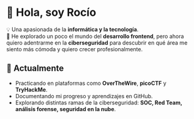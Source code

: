 # 👋 Hola, soy Rocío  

💡 Una apasionada de la **informática y la tecnología**.  
🌱 He explorado un poco el mundo del **desarrollo frontend**, pero ahora quiero adentrarme en la **ciberseguridad** para descubrir en qué área me siento más cómoda y quiero crecer profesionalmente.  

## 🚀 Actualmente
- Practicando en plataformas como **OverTheWire**, **picoCTF** y **TryHackMe**.  
- Documentando mi progreso y aprendizajes en GitHub.  
- Explorando distintas ramas de la ciberseguridad: **SOC, Red Team, análisis forense, seguridad en la nube**.  



<!--
**rocioizq/rocioizq** is a ✨ _special_ ✨ repository because its `README.md` (this file) appears on your GitHub profile.

Here are some ideas to get you started:

- 🔭 I’m currently working on ...
- 🌱 I’m currently learning ...
- 👯 I’m looking to collaborate on ...
- 🤔 I’m looking for help with ...
- 💬 Ask me about ...
- 📫 How to reach me: ...
- 😄 Pronouns: ...
- ⚡ Fun fact: ...
-->
